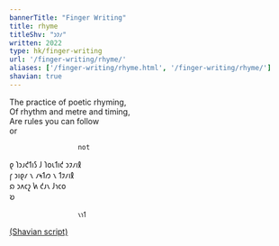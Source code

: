 ```yaml
---
bannerTitle: "Finger Writing" 
title: rhyme
titleShv: "𐑮𐑲𐑥"
written: 2022
type: hk/finger-writing
url: '/finger-writing/rhyme/'
aliases: ['/finger-writing/rhyme.html', '/finger-writing/rhyme/']
shavian: true
---
```


<div class="latin">

The practice of poetic rhyming,  
Of rhythm and metre and timing,  
Are rules you can follow  
or  




                     not

</div>

<div class="shavian">

𐑞 𐑐𐑮𐑨𐑒𐑑𐑦𐑕 𐑓 𐑐𐑴𐑧𐑑𐑦𐑒 𐑮𐑲𐑥𐑦𐑙  
𐑝 𐑮𐑦𐑞𐑥 𐑯 𐑥𐑰𐑑𐑼 𐑯 𐑑𐑲𐑥𐑦𐑙  
𐑸 𐑮𐑵𐑤𐑟 𐑿 𐑒𐑨𐑯 𐑓𐑪𐑤𐑴  
𐑹 






                     𐑯𐑪𐑑

[(Shavian script)](/shavian/intro)

</div>
